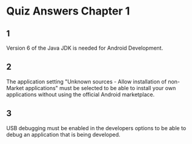 # Quiz Answers Chapter 1 #
## 1 ##
Version 6 of the Java JDK is needed for Android Development.  

## 2 ##
The application setting "Unknown sources - Allow installation of non-Market applications" must be selected to be able to install your own applications without using the official Android marketplace.  

## 3 ##
USB debugging must be enabled in the developers options to be able to debug an application that is being developed.  
